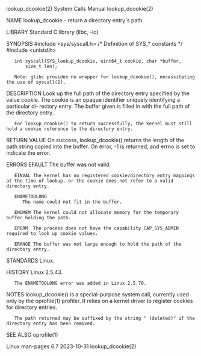 lookup_dcookie(2)						      System Calls Manual						     lookup_dcookie(2)

NAME
       lookup_dcookie - return a directory entry's path

LIBRARY
       Standard C library (libc, -lc)

SYNOPSIS
       #include <sys/syscall.h>	     /* Definition of SYS_* constants */
       #include <unistd.h>

       int syscall(SYS_lookup_dcookie, uint64_t cookie, char *buffer,
		   size_t len);

       Note: glibc provides no wrapper for lookup_dcookie(), necessitating the use of syscall(2).

DESCRIPTION
       Look  up	 the full path of the directory entry specified by the value cookie.  The cookie is an opaque identifier uniquely identifying a particular di‐
       rectory entry.  The buffer given is filled in with the full path of the directory entry.

       For lookup_dcookie() to return successfully, the kernel must still hold a cookie reference to the directory entry.

RETURN VALUE
       On success, lookup_dcookie() returns the length of the path string copied into the buffer.  On error, -1 is returned, and errno is set to indicate  the
       error.

ERRORS
       EFAULT The buffer was not valid.

       EINVAL The kernel has no registered cookie/directory entry mappings at the time of lookup, or the cookie does not refer to a valid directory entry.

       ENAMETOOLONG
	      The name could not fit in the buffer.

       ENOMEM The kernel could not allocate memory for the temporary buffer holding the path.

       EPERM  The process does not have the capability CAP_SYS_ADMIN required to look up cookie values.

       ERANGE The buffer was not large enough to hold the path of the directory entry.

STANDARDS
       Linux.

HISTORY
       Linux 2.5.43.

       The ENAMETOOLONG error was added in Linux 2.5.70.

NOTES
       lookup_dcookie()	 is  a special-purpose system call, currently used only by the oprofile(1) profiler.  It relies on a kernel driver to register cookies
       for directory entries.

       The path returned may be suffixed by the string " (deleted)" if the directory entry has been removed.

SEE ALSO
       oprofile(1)

Linux man-pages 6.7							  2023-10-31							     lookup_dcookie(2)

